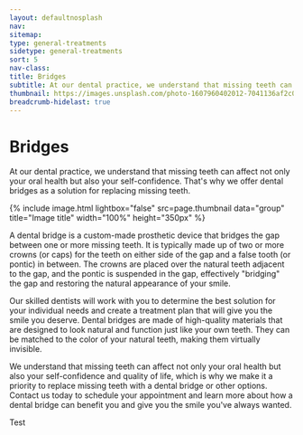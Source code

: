 ```yaml
---
layout: defaultnosplash
nav: 
sitemap: 
type: general-treatments
sidetype: general-treatments
sort: 5
nav-class: 
title: Bridges
subtitle: At our dental practice, we understand that missing teeth can affect not only your oral health but also your self-confidence.
thumbnail: https://images.unsplash.com/photo-1607960402012-7041136af2c0?ixlib=rb-4.0.3&ixid=MnwxMjA3fDB8MHxwaG90by1wYWdlfHx8fGVufDB8fHx8&auto=format&fit=crop&w=2070&q=80
breadcrumb-hidelast: true
---
```


# Bridges

At our dental practice, we understand that missing teeth can affect not only your oral health but also your self-confidence. That's why we offer dental bridges as a solution for replacing missing teeth.

{% include image.html lightbox="false" src=page.thumbnail data="group" title="Image title" width="100%" height="350px" %}

A dental bridge is a custom-made prosthetic device that bridges the gap between one or more missing teeth. It is typically made up of two or more crowns (or caps) for the teeth on either side of the gap and a false tooth (or pontic) in between. The crowns are placed over the natural teeth adjacent to the gap, and the pontic is suspended in the gap, effectively "bridging" the gap and restoring the natural appearance of your smile.

Our skilled dentists will work with you to determine the best solution for your individual needs and create a treatment plan that will give you the smile you deserve. Dental bridges are made of high-quality materials that are designed to look natural and function just like your own teeth. They can be matched to the color of your natural teeth, making them virtually invisible.

We understand that missing teeth can affect not only your oral health but also your self-confidence and quality of life, which is why we make it a priority to replace missing teeth with a dental bridge or other options. Contact us today to schedule your appointment and learn more about how a dental bridge can benefit you and give you the smile you've always wanted.

Test
